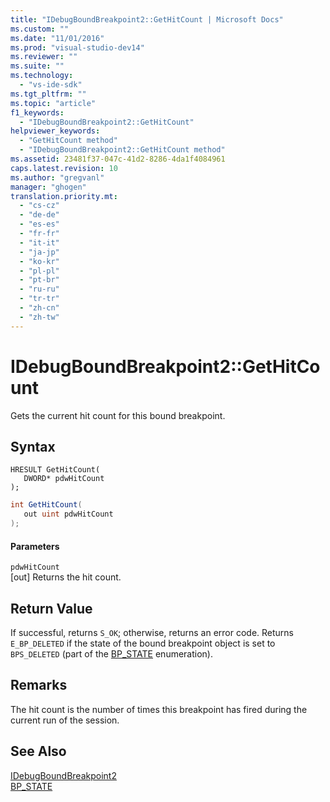 ```yaml
---
title: "IDebugBoundBreakpoint2::GetHitCount | Microsoft Docs"
ms.custom: ""
ms.date: "11/01/2016"
ms.prod: "visual-studio-dev14"
ms.reviewer: ""
ms.suite: ""
ms.technology: 
  - "vs-ide-sdk"
ms.tgt_pltfrm: ""
ms.topic: "article"
f1_keywords: 
  - "IDebugBoundBreakpoint2::GetHitCount"
helpviewer_keywords: 
  - "GetHitCount method"
  - "IDebugBoundBreakpoint2::GetHitCount method"
ms.assetid: 23481f37-047c-41d2-8286-4da1f4084961
caps.latest.revision: 10
ms.author: "gregvanl"
manager: "ghogen"
translation.priority.mt: 
  - "cs-cz"
  - "de-de"
  - "es-es"
  - "fr-fr"
  - "it-it"
  - "ja-jp"
  - "ko-kr"
  - "pl-pl"
  - "pt-br"
  - "ru-ru"
  - "tr-tr"
  - "zh-cn"
  - "zh-tw"
---
```

# IDebugBoundBreakpoint2::GetHitCount
Gets the current hit count for this bound breakpoint.  
  
## Syntax  
  
```cpp#  
HRESULT GetHitCount(   
   DWORD* pdwHitCount  
);  
```  
  
```c#  
int GetHitCount(   
   out uint pdwHitCount  
);  
```  
  
#### Parameters  
 `pdwHitCount`  
 [out] Returns the hit count.  
  
## Return Value  
 If successful, returns `S_OK`; otherwise, returns an error code. Returns `E_BP_DELETED` if the state of the bound breakpoint object is set to `BPS_DELETED` (part of the [BP_STATE](../../../extensibility/debugger/reference/bp-state.md) enumeration).  
  
## Remarks  
 The hit count is the number of times this breakpoint has fired during the current run of the session.  
  
## See Also  
 [IDebugBoundBreakpoint2](../../../extensibility/debugger/reference/idebugboundbreakpoint2.md)   
 [BP_STATE](../../../extensibility/debugger/reference/bp-state.md)